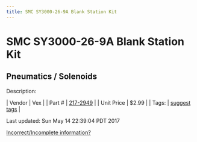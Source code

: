 ```yaml
---
title: SMC SY3000-26-9A Blank Station Kit
---
```


# SMC SY3000-26-9A Blank Station Kit
## Pneumatics / Solenoids
Description: 	 

| Vendor | Vex | 
| Part # | [217-2949](http://www.vexrobotics.com/solenoids-and-manifolds.html) | 
| Unit Price | $2.99 | 
| Tags: | [suggest tags](https://docs.google.com/forms/d/e/1FAIpQLSeWyY8v3RgOty-MyWmh9U0iivNYN_molChYyS-0U-o-kOAv_g/viewform) | 

Last updated: Sun May 14 22:39:04 PDT 2017

 [Incorrect/Incomplete information?](https://docs.google.com/forms/d/e/1FAIpQLSeWyY8v3RgOty-MyWmh9U0iivNYN_molChYyS-0U-o-kOAv_g/viewform)